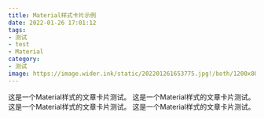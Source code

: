 ```yaml
---
title: Material样式卡片示例
date: 2022-01-26 17:01:12
tags:
- 测试
- test
- Material
category:
- 测试
image: https://image.wider.ink/static/202201261653775.jpg!/both/1200x800
---
```



这是一个Material样式的文章卡片测试。
这是一个Material样式的文章卡片测试。
这是一个Material样式的文章卡片测试。
这是一个Material样式的文章卡片测试。
